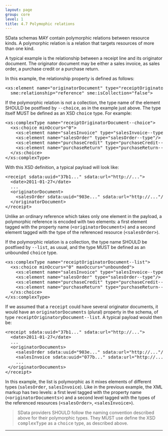 ```yaml
---
layout: page
group: core
level: 1
title: 4.7 Polymophic relations
---
```


SData schemas MAY contain polymorphic relations between resource kinds. A
polymorphic relation is a relation that targets resources of more than one kind.

A typical example is the relationship between a receipt line and its
originator document. The originator document may be either a sales invoice, as
sales order, a purchase credit or a purchase return.

In this example, the relationship property is defined as follows:

<pre>&lt;xs:element name="originatorDocument" type="receiptOriginatorDocument--choice" nillable="true" minOccurs="0" 
  sme:relationship="reference" sme:isCollection="false"&gt;</pre>

If the polymorphic relation is not a collection, the type name of the element
SHOULD be postfixed by <tt>--choice</tt>, as in the example just above. The type
itself MUST be defined as an XSD <tt>choice</tt> type. For example:

<pre>&lt;xs:complexType name="receiptOriginatorDocument--choice"&gt;
  &lt;xs:choice minOccurs="0"&gt;
    &lt;xs:element name="salesInvoice" type="salesInvoice--type"/&gt;
    &lt;xs:element name="salesOrder" type="salesOrder--type"/&gt;
    &lt;xs:element name="purchaseCredit" type="purchaseCredit--type"/&gt;
    &lt;xs:element name="purchaseReturn" type="purchaseReturn--type"/&gt;
  &lt;/xs:choice&gt;
&lt;/xs:complexType&gt;</pre>

With this XSD definition, a typical payload will look like:

<pre>&lt;receipt sdata:uuid="37b1..." sdata:url="http://..."&gt;
  &lt;date&gt;2011-01-27&lt;/date&gt;
  ...
  &lt;originatorDocument&gt;
    &lt;salesOrder sdata:uuid="903e..." sdata:url="http://..."/&gt;
  &lt;/originatorDocument&gt;
&lt;/receipt&gt;</pre>

Unlike an ordinary reference which takes only one element in the payload, a
polymorphic reference is encoded with two elements: a first element tagged with
the property name (<tt>&lt;originatorDocument&gt;</tt>) and a second element
tagged with the type of the referenced resource (<tt>&lt;salesOrder&gt;</tt>).

If the polymorphic relation is a collection, the type name SHOULD be
postfixed by <tt>--list</tt>, as usual, and the type MUST be defined as an
unbounded <tt>choice</tt> type.

<pre>&lt;xs:complexType name="receiptOriginatorDocument--list"&gt;
  &lt;xs:choice minOccurs="0" maxOccurs="unbounded"&gt;
    &lt;xs:element name="salesInvoice" type="salesInvoice--type"/&gt;
    &lt;xs:element name="salesOrder" type="salesOrder--type"/&gt;
    &lt;xs:element name="purchaseCredit" type="purchaseCredit--type"/&gt;
    &lt;xs:element name="purchaseReturn" type="purchaseReturn--type"/&gt;
  &lt;/xs:choice&gt;
&lt;/xs:complexType&gt;</pre>

If we assumed that a <tt>receipt</tt> could have several originator
documents, it would have an <tt>originatorDocuments</tt> (plural) property in
the schema, of type <tt>receiptOriginatoryDocument--list</tt>. A typical payload
would then be:

<pre>&lt;receipt sdata:uuid="37b1..." sdata:url="http://..."&gt;
  &lt;date&gt;2011-01-27&lt;/date&gt;
  ...
  &lt;originatorDocuments&gt;
    &lt;salesOrder sdata:uuid="903e..." sdata:url="http://..."/&gt;
    &lt;salesInvoice sdata:uuid="077b..." sdata:url="http://..."/&gt;
    ...
&nbsp;&lt;/originatorDocuments&gt;
&lt;/receipt&gt;</pre>

In this example, the list is polymorphic as it mixes elements of different
types (<tt>salesOrder</tt>, <tt>salesInvoice</tt>). Like in the previous
example, the XML markup has two levels: a first level tagged with the property
name (<tt>&lt;originatorDocuments&gt;</tt>) and a second level tagged with the
types of the referenced resources (<tt>&lt;salesOrder&gt;</tt>,
<tt>&lt;salesInvoice&gt;</tt>).

<blockquote class="compliance">SData providers SHOULD follow the naming convention described
above for their polymorphic types. They MUST use define the XSD
<tt>complexType</tt> as a <tt>choice</tt> type, as described above.</blockquote>

* * *